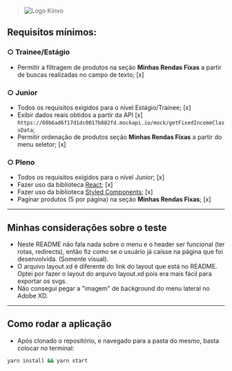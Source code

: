 > ![Logo Kinvo](https://github.com/cbfranca/kinvo-front-end-test/blob/master/logo.svg)

## Requisitos mínimos:

### ○ Trainee/Estágio

- Permitir a filtragem de produtos na seção **Minhas Rendas Fixas** a partir de buscas realizadas no campo de texto; [x]

### ○ Junior

- Todos os requisitos exigidos para o nível Estágio/Trainee; [x]
- Exibir dados reais obtidos a partir da API [x] `https://60b6ad6f17d1dc0017b882fd.mockapi.io/mock/getFixedIncomeClassData`;
- Permitir ordenação de produtos seção **Minhas Rendas Fixas** a partir do menu seletor; [x]

### ○ Pleno

- Todos os requisitos exigidos para o nível Junior; [x]
- Fazer uso da biblioteca [React](https://pt-br.reactjs.org/); [x]
- Fazer uso da biblioteca [Styled Components](https://styled-components.com/); [x]
- Paginar produtos (5 por página) na seção **Minhas Rendas Fixas**; [x]

---

## Minhas considerações sobre o teste

- Neste README não fala nada sobre o menu e o header ser funcional (ter rotas, redirects), então fiz como se o usuário já caísse na página que foi desenvolvida. (Somente visual).
- O arquivo layout.xd é diferente do link do layout que está no README. Optei por fazer o layout do arquivo layout.xd pois era mais fácil para exportar os svgs.
- Não consegui pegar a "imagem" de background do menu lateral no Adobe XD.

---

## Como rodar a aplicação

- Após clonado o repositório, e navegado para a pasta do mesmo, basta colocar no terminal:

```bash
yarn install && yarn start
```
